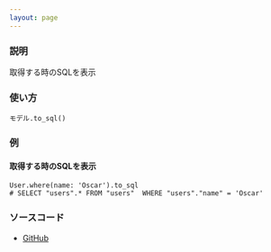 ```yaml
---
layout: page
---
```

### 説明
取得する時のSQLを表示

### 使い方
    モデル.to_sql()

### 例
#### 取得する時のSQLを表示
    User.where(name: 'Oscar').to_sql
    # SELECT "users".* FROM "users"  WHERE "users"."name" = 'Oscar'

### ソースコード
* [GitHub](https://github.com/rails/rails/blob/f33d52c95217212cbacc8d5e44b5a8e3cdc6f5b3/activerecord/lib/active_record/relation.rb#L640)